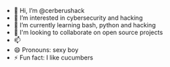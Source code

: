 - 👋 Hi, I’m @cerberushack
- 👀 I’m interested in cybersecurity and hacking
- 🌱 I’m currently learning bash, python and hacking 
- 💞 I'm looking to collaborate on open source projects
- 📫 
- 😄 Pronouns: sexy boy 
- ⚡ Fun fact: I like cucumbers

<!---
cerberushack/cerberushack is a ✨ special ✨ repository because its `README.md` (this file) appears on your GitHub profile.
You can click the Preview link to take a look at your changes.
--->
